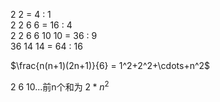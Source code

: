 2 2 = 4 : 1 \
2 2 6 6 = 16 : 4 \
2 2 6 6 10 10 = 36 : 9 \
36            14 14 = 64 : 16

$\frac{n(n+1)(2n+1)}{6} = 1^2+2^2+\cdots+n^2$



2 6 10...前n个和为 $2 * n ^ 2$